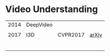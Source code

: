 Video Understanding
===

|      |           |          |                                           |
| ---- | --------- | -------- | ----------------------------------------- |
| 2014 | DeepVideo |          |                                           |
|      |           |          |                                           |
| 2017 | I3D       | CVPR2017 | [arXiv](https://arxiv.org/abs/1705.07750) |
|      |           |          |                                           |
|      |           |          |                                           |
|      |           |          |                                           |
|      |           |          |                                           |
|      |           |          |                                           |
|      |           |          |                                           |

